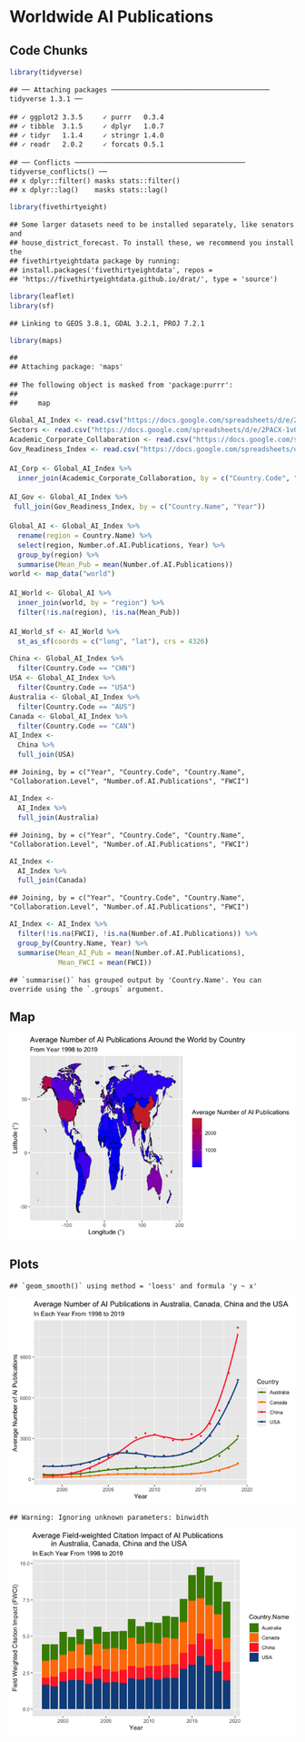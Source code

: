 Worldwide AI Publications
================

## Code Chunks

``` r
library(tidyverse)
```

    ## ── Attaching packages ─────────────────────────────────────── tidyverse 1.3.1 ──

    ## ✓ ggplot2 3.3.5     ✓ purrr   0.3.4
    ## ✓ tibble  3.1.5     ✓ dplyr   1.0.7
    ## ✓ tidyr   1.1.4     ✓ stringr 1.4.0
    ## ✓ readr   2.0.2     ✓ forcats 0.5.1

    ## ── Conflicts ────────────────────────────────────────── tidyverse_conflicts() ──
    ## x dplyr::filter() masks stats::filter()
    ## x dplyr::lag()    masks stats::lag()

``` r
library(fivethirtyeight)
```

    ## Some larger datasets need to be installed separately, like senators and
    ## house_district_forecast. To install these, we recommend you install the
    ## fivethirtyeightdata package by running:
    ## install.packages('fivethirtyeightdata', repos =
    ## 'https://fivethirtyeightdata.github.io/drat/', type = 'source')

``` r
library(leaflet)
library(sf)
```

    ## Linking to GEOS 3.8.1, GDAL 3.2.1, PROJ 7.2.1

``` r
library(maps)
```

    ## 
    ## Attaching package: 'maps'

    ## The following object is masked from 'package:purrr':
    ## 
    ##     map

``` r
Global_AI_Index <- read.csv("https://docs.google.com/spreadsheets/d/e/2PACX-1vQJEgGNs1IzkJd1wL-pwmmcB2RK_EHw62BSmkM8SG_KVjJTZEgvu41DO7FsyCcdfEabZrpxbI053x_X/pub?output=csv")
Sectors <- read.csv("https://docs.google.com/spreadsheets/d/e/2PACX-1vQ2xK32BQqjKA7x8DdoQ3XS8lrQqd0y2a6D9rwJycBAAyzP5v-XEh15mO6tVoU-KlDRxeLfRN8JQL2I/pub?output=csv")
Academic_Corporate_Collaboration <- read.csv("https://docs.google.com/spreadsheets/d/e/2PACX-1vRQhONObYbYwE0jJJoJkmtY5UXxyVhBblUJTMeTVE2x4wyAgfLcFKk6rzOd_phJ2EDg4uAzE0jORnB_/pub?output=csv")
Gov_Readiness_Index <- read.csv("https://docs.google.com/spreadsheets/d/e/2PACX-1vRFDQqqUbDPRY-iiE8enf0xKubvi3TTaOdvvg-cO6Fr7n_eZlzmQ6aoY7JmF9-CLy67CxVlWqqgsKZT/pub?output=csv")

AI_Corp <- Global_AI_Index %>% 
  inner_join(Academic_Corporate_Collaboration, by = c("Country.Code", "Year"))

AI_Gov <- Global_AI_Index %>% 
 full_join(Gov_Readiness_Index, by = c("Country.Name", "Year"))

Global_AI <- Global_AI_Index %>% 
  rename(region = Country.Name) %>% 
  select(region, Number.of.AI.Publications, Year) %>% 
  group_by(region) %>% 
  summarise(Mean_Pub = mean(Number.of.AI.Publications))
world <- map_data("world")

AI_World <- Global_AI %>% 
  inner_join(world, by = "region") %>%
  filter(!is.na(region), !is.na(Mean_Pub))

AI_World_sf <- AI_World %>% 
  st_as_sf(coords = c("long", "lat"), crs = 4326)
```

``` r
China <- Global_AI_Index %>% 
  filter(Country.Code == "CHN")
USA <- Global_AI_Index %>% 
  filter(Country.Code == "USA")
Australia <- Global_AI_Index %>% 
  filter(Country.Code == "AUS")
Canada <- Global_AI_Index %>% 
  filter(Country.Code == "CAN")
AI_Index <- 
  China %>% 
  full_join(USA)
```

    ## Joining, by = c("Year", "Country.Code", "Country.Name", "Collaboration.Level", "Number.of.AI.Publications", "FWCI")

``` r
AI_Index <- 
  AI_Index %>% 
  full_join(Australia)
```

    ## Joining, by = c("Year", "Country.Code", "Country.Name", "Collaboration.Level", "Number.of.AI.Publications", "FWCI")

``` r
AI_Index <- 
  AI_Index %>% 
  full_join(Canada)
```

    ## Joining, by = c("Year", "Country.Code", "Country.Name", "Collaboration.Level", "Number.of.AI.Publications", "FWCI")

``` r
AI_Index <- AI_Index %>% 
  filter(!is.na(FWCI), !is.na(Number.of.AI.Publications)) %>% 
  group_by(Country.Name, Year) %>% 
  summarise(Mean_AI_Pub = mean(Number.of.AI.Publications),
            Mean_FWCI = mean(FWCI))
```

    ## `summarise()` has grouped output by 'Country.Name'. You can override using the `.groups` argument.

## Map

![](README_files/figure-gfm/unnamed-chunk-2-1.png)<!-- -->

## Plots

    ## `geom_smooth()` using method = 'loess' and formula 'y ~ x'

![](README_files/figure-gfm/pressure-1.png)<!-- -->

    ## Warning: Ignoring unknown parameters: binwidth

![](README_files/figure-gfm/pressure-2.png)<!-- -->
